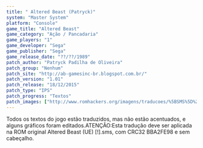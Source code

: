 ```yaml
---
title: " Altered Beast (Patryck)"
system: "Master System"
platform: "Console"
game_title: "Altered Beast"
game_category: "Ação / Pancadaria"
game_players: "1"
game_developer: "Sega"
game_publisher: "Sega"
game_release_date: "??/??/1989"
patch_author: "Patryck Padilha de Oliveira"
patch_group: "Nenhum"
patch_site: "http://ab-gamesinc-br.blogspot.com.br/"
patch_version: "1.01"
patch_release: "18/12/2015"
patch_type: "IPS"
patch_progress: "Textos"
patch_images: ["http://www.romhackers.org/imagens/traducoes/%5BSMS%5D%20Altered%20Beast%20-%20Patryck%20-%201.png","http://www.romhackers.org/imagens/traducoes/%5BSMS%5D%20Altered%20Beast%20-%20Patryck%20-%202.png","http://www.romhackers.org/imagens/traducoes/%5BSMS%5D%20Altered%20Beast%20-%20Patryck%20-%203.png"]
---
```

Todos os textos do jogo estão traduzidos, mas não estão acentuados, e alguns gráficos foram editados.ATENÇÃO:Esta tradução deve ser aplicada na ROM original Altered Beast (UE) [!].sms, com CRC32 BBA2FE98 e sem cabeçalho.